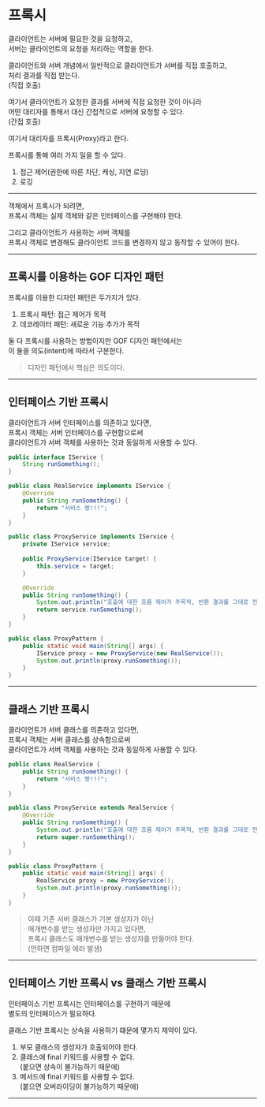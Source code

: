 # 프록시

클라이언트는 서버에 필요한 것을 요청하고,  
서버는 클라이언트의 요청을 처리하는 역할을 한다.

클라이언트와 서버 개념에서 일반적으로 클라이언트가 서버를 직접 호출하고,  
처리 결과를 직접 받는다.  
(직접 호출)

여기서 클라이언트가 요청한 결과를 서버에 직접 요청한 것이 아니라  
어떤 대리자를 통해서 대신 간접적으로 서버에 요청할 수 있다.  
(간접 호출)

여기서 대리자를 프록시(Proxy)라고 한다.

프록시를 통해 여러 가지 일을 할 수 있다.  
1. 접근 제어(권한에 따른 차단, 캐싱, 지연 로딩)
2. 로깅

---

객체에서 프록시가 되려면,  
프록시 객체는 실제 객체와 같은 인터페이스를 구현해야 한다.

그리고 클라이언트가 사용하는 서버 객체를  
프록시 객체로 변경해도 클라이언트 코드를 변경하지 않고 동작할 수 있어야 한다.

---

## 프록시를 이용하는 GOF 디자인 패턴

프록시를 이용한 디자인 패턴은 두가지가 있다.

1. 프록시 패턴: 접근 제어가 목적
2. 데코레이터 패턴: 새로운 기능 추가가 목적

둘 다 프록시를 사용하는 방법이지만 GOF 디자인 패턴에서는  
이 둘을 의도(intent)에 따라서 구분한다.

> 디자인 패턴에서 핵심은 의도이다.

---

## 인터페이스 기반 프록시

클라이언트가 서버 인터페이스를 의존하고 있다면,  
프록시 객체는 서버 인터페이스를 구현함으로써  
클라이언트가 서버 객체를 사용하는 것과 동일하게 사용할 수 있다.

```java
public interface IService {
    String runSomething();
}

public class RealService implements IService {
    @Override
    public String runSomething() {
        return "서비스 짱!!!";
    }
}

public class ProxyService implements IService {
    private IService service;
    
    public ProxyService(IService target) {
        this.service = target;
    }

    @Override
    public String runSomething() {
        System.out.println("호출에 대한 흐름 제어가 주목적, 반환 결과를 그대로 전달");
        return service.runSomething();
    }
}

public class ProxyPattern {
    public static void main(String[] args) {
        IService proxy = new ProxyService(new RealService());
        System.out.println(proxy.runSomething());
    }
}
```

---

## 클래스 기반 프록시

클라이언트가 서버 클래스를 의존하고 있다면,  
프록시 객체는 서버 클래스를 상속함으로써  
클라이언트가 서버 객체를 사용하는 것과 동일하게 사용할 수 있다.

```java
public class RealService {
    public String runSomething() {
        return "서비스 짱!!!";
    }
}

public class ProxyService extends RealService {
    @Override
    public String runSomething() {
        System.out.println("호출에 대한 흐름 제어가 주목적, 반환 결과를 그대로 전달");
        return super.runSomething();
    }
}

public class ProxyPattern {
    public static void main(String[] args) {
        RealService proxy = new ProxyService();
        System.out.println(proxy.runSomething());
    }
}
```

> 이때 기존 서버 클래스가 기본 생성자가 아닌  
> 매개변수를 받는 생성자만 가지고 있다면,  
> 프록시 클래스도 매개변수를 받는 생성자를 만들어야 한다.  
> (안하면 컴파일 에러 발생)

---

## 인터페이스 기반 프록시 vs 클래스 기반 프록시

인터페이스 기반 프록시는 인터페이스를 구현하기 때문에  
별도의 인터페이스가 필요하다.

클래스 기반 프록시는 상속을 사용하기 떄문에 몇가지 제약이 있다.

1. 부모 클래스의 생성자가 호출되어야 한다.
2. 클래스에 final 키워드를 사용할 수 없다.  
   (붙으면 상속이 불가능하기 때문에)
3. 메서드에 final 키워드를 사용할 수 없다.  
   (붙으면 오버라이딩이 불가능하기 때문에)

---